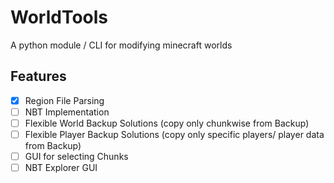 # WorldTools
A python module / CLI for modifying minecraft worlds

## Features

* [x] Region File Parsing
* [ ] NBT Implementation
* [ ] Flexible World Backup Solutions (copy only chunkwise from Backup)
* [ ] Flexible Player Backup Solutions (copy only specific players/ player data from Backup)
* [ ] GUI for selecting Chunks
* [ ] NBT Explorer GUI
